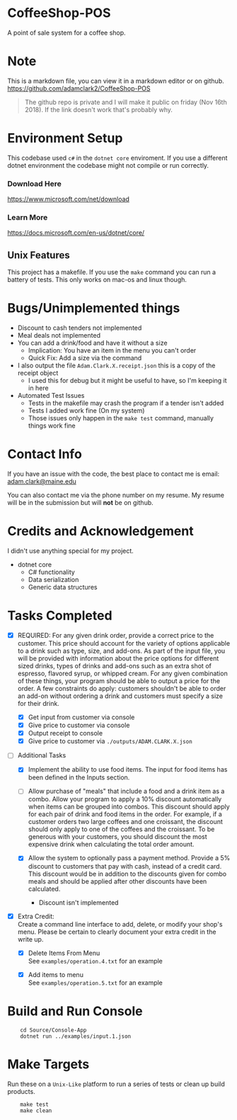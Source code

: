 # CoffeeShop-POS
A point of sale system for a coffee shop.

# Note
This is a markdown file, you can view it in a markdown editor or on github. 
https://github.com/adamclark2/CoffeeShop-POS 

> The github repo is private and I will make it public on friday (Nov 16th 2018). If the link doesn't work that's probably why.

# Environment Setup
This codebase used `c#` in the `dotnet core` enviroment. If you use a different dotnet environment 
the codebase might not compile or run correctly.

### Download Here
https://www.microsoft.com/net/download

### Learn More
https://docs.microsoft.com/en-us/dotnet/core/

## Unix Features
This project has a makefile. If you use the `make` command you can run a battery of tests. This
only works on mac-os and linux though. 

# Bugs/Unimplemented things
* Discount to cash tenders not implemented
* Meal deals not implemented 
* You can add a drink/food and have it without a size
   * Implication: You have an item in the menu you can't order
   * Quick Fix: Add a size via the command
* I also output the file `Adam.Clark.X.receipt.json` this is a copy of the receipt object 
   * I used this for debug but it might be useful to have, so I'm keeping it in here
* Automated Test Issues
   * Tests in the makefile may crash the program if a tender isn't added
   * Tests I added work fine (On my system)
   * Those issues only happen in the `make test` command, manually things work fine

# Contact Info
If you have an issue with the code, the best place to contact me is email:
adam.clark@maine.edu

You can also contact me via the phone number on my resume. My resume will be in the
submission but will **not** be on github.

# Credits and Acknowledgement
I didn't use anything special for my project. 

* dotnet core
   * C# functionality
   * Data serialization
   * Generic data structures


# Tasks Completed

- [X] REQUIRED: For any given drink order, provide a correct price to the customer. This price should account for the variety of options applicable to a drink such as type, size, and add-ons. As part of the input file, you will be provided with information about the price options for different sized drinks, types of drinks and add-ons such as an extra shot of espresso, flavored syrup, or whipped cream. For any given combination of these things, your program should be able to output a price for the order. A few constraints do apply: customers shouldn't be able to order an add-on without ordering a drink and customers must specify a size for their drink.

   - [X] Get input from customer via console
   - [X] Give price to customer via console
   - [X] Output receipt to console
   - [X] Give price to customer via `./outputs/ADAM.CLARK.X.json`

- [ ] Additional Tasks

   - [X] Implement the ability to use food items. The input for food items has been defined in the Inputs section.

   - [ ] Allow purchase of "meals" that include a food and a drink item as a combo. Allow your program to apply a 10% discount automatically when items can be grouped into combos. This discount should apply for each pair of drink and food items in the order. For example, if a customer orders two large coffees and one croissant, the discount should only apply to one of the coffees and the croissant. To be generous with your customers, you should discount the most expensive drink when calculating the total order amount.

   - [X] Allow the system to optionally pass a payment method. Provide a 5% discount to customers that pay with cash, instead of a credit card. This discount would be in addition to the discounts given for combo meals and should be applied after other discounts have been calculated.
      - Discount isn't implemented

- [X] Extra Credit:  
Create a command line interface to add, delete, or modify your shop's menu. Please be certain to clearly document your extra credit in the write up.

   - [X] Delete Items From Menu  
      See `examples/operation.4.txt` for an example  

   - [X] Add items to menu  
      See `examples/operation.5.txt` for an example  

# Build and Run Console

        cd Source/Console-App
        dotnet run ../examples/input.1.json

# Make Targets
Run these on a `Unix-Like` platform to run a series of tests or clean up build products.

        make test
        make clean
